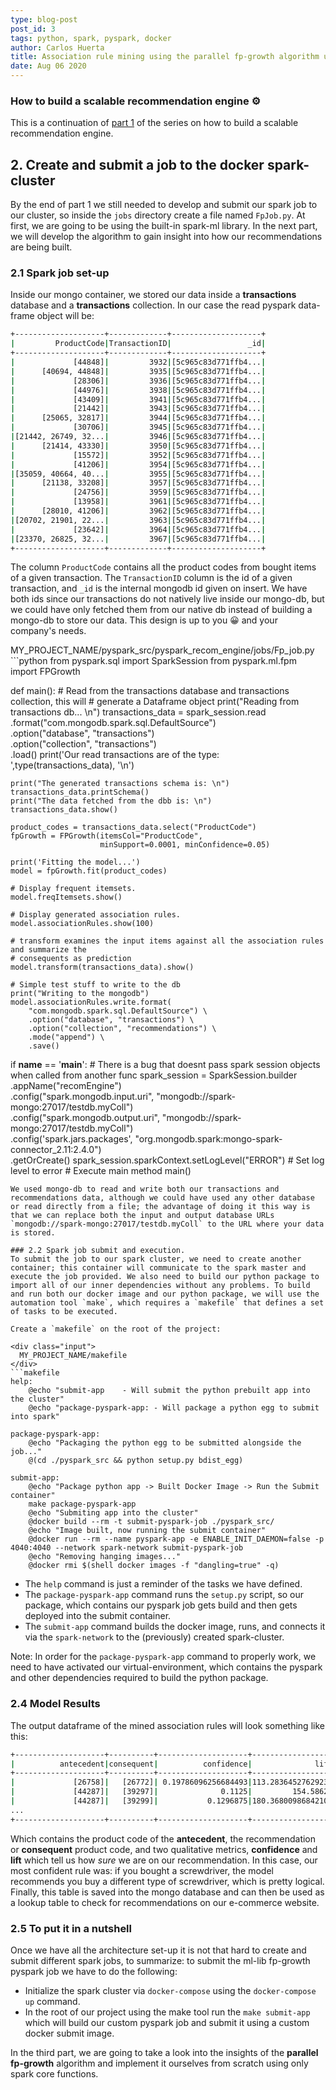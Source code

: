 ```yaml
---
type: blog-post
post_id: 3
tags: python, spark, pyspark, docker
author: Carlos Huerta 
title: Association rule mining using the parallel fp-growth algorithm using spark, docker and mongodb (2) 
date: Aug 06 2020 
---
```


### How to build a scalable recommendation engine ⚙️
This is a continuation of <a  target="_blank" href="https://charx7.me/post/2/">part 1</a> of the series on how to build a scalable recommendation engine.

## 2. Create and submit a job to the docker spark-cluster
By the end of part 1 we still needed to develop and submit our spark job to our cluster, so inside the `jobs` directory create a file named `FpJob.py`. At first, we are going to be using the built-in spark-ml library. In the next part, we will develop the algorithm to gain insight into how our recommendations are being built.

### 2.1 Spark job set-up
Inside our mongo container, we stored our data inside a **transactions** database and a **transactions** collection. In our case the read pyspark data-frame object will be:  
```bash
+--------------------+-------------+--------------------+
|         ProductCode|TransactionID|                 _id|
+--------------------+-------------+--------------------+
|             [44848]|         3932|[5c965c83d771ffb4...|
|      [40694, 44848]|         3935|[5c965c83d771ffb4...|
|             [28306]|         3936|[5c965c83d771ffb4...|
|             [44976]|         3938|[5c965c83d771ffb4...|
|             [43409]|         3941|[5c965c83d771ffb4...|
|             [21442]|         3943|[5c965c83d771ffb4...|
|      [25065, 32817]|         3944|[5c965c83d771ffb4...|
|             [30706]|         3945|[5c965c83d771ffb4...|
|[21442, 26749, 32...|         3946|[5c965c83d771ffb4...|
|      [21414, 43330]|         3950|[5c965c83d771ffb4...|
|             [15572]|         3952|[5c965c83d771ffb4...|
|             [41206]|         3954|[5c965c83d771ffb4...|
|[35059, 40664, 40...|         3955|[5c965c83d771ffb4...|
|      [21138, 33208]|         3957|[5c965c83d771ffb4...|
|             [24756]|         3959|[5c965c83d771ffb4...|
|             [13958]|         3961|[5c965c83d771ffb4...|
|      [28010, 41206]|         3962|[5c965c83d771ffb4...|
|[20702, 21901, 22...|         3963|[5c965c83d771ffb4...|
|             [23642]|         3964|[5c965c83d771ffb4...|
|[23370, 26825, 32...|         3967|[5c965c83d771ffb4...|
+--------------------+-------------+--------------------+
```
The column `ProductCode` contains all the product codes from bought items of a given transaction. The `TransactionID` column is the id of a given transaction, and `_id` is the internal mongodb id given on insert. We have both ids since our transactions do not natively live inside our mongo-db, but we could have only fetched them from our native db instead of building a mongo-db to store our data. This design is up to you 😀 and your company's needs.

<div class="input">
  MY_PROJECT_NAME/pyspark_src/pyspark_recom_engine/jobs/Fp_job.py
</div>
```python
from pyspark.sql import SparkSession
from pyspark.ml.fpm import FPGrowth

def main():
    # Read from the transactions database and transactions collection, this will
    # generate a Dataframe object
    print("Reading from transactions db... \n")
    transactions_data = spark_session.read \
        .format("com.mongodb.spark.sql.DefaultSource") \
        .option("database", "transactions") \
        .option("collection", "transactions") \
        .load()
    print('Our read transactions are of the type: ',type(transactions_data), '\n')

    print("The generated transactions schema is: \n")
    transactions_data.printSchema()
    print("The data fetched from the dbb is: \n")
    transactions_data.show()
    
    product_codes = transactions_data.select("ProductCode")
    fpGrowth = FPGrowth(itemsCol="ProductCode",
                        minSupport=0.0001, minConfidence=0.05)
    
    print('Fitting the model...')
    model = fpGrowth.fit(product_codes)

    # Display frequent itemsets.
    model.freqItemsets.show()

    # Display generated association rules.
    model.associationRules.show(100)

    # transform examines the input items against all the association rules and summarize the
    # consequents as prediction
    model.transform(transactions_data).show()

    # Simple test stuff to write to the db
    print("Writing to the mongodb")
    model.associationRules.write.format(
        "com.mongodb.spark.sql.DefaultSource") \
        .option("database", "transactions") \
        .option("collection", "recommendations") \
        .mode("append") \
        .save()

if __name__ == '__main__':
    # There is a bug that doesnt pass spark session objects when called from another func
    spark_session = SparkSession.builder \
        .appName("recomEngine") \
        .config("spark.mongodb.input.uri", "mongodb://spark-mongo:27017/testdb.myColl") \
        .config("spark.mongodb.output.uri", "mongodb://spark-mongo:27017/testdb.myColl") \
        .config('spark.jars.packages', "org.mongodb.spark:mongo-spark-connector_2.11:2.4.0") \
        .getOrCreate()
    spark_session.sparkContext.setLogLevel("ERROR")  # Set log level to error
    # Execute main method
    main()
```
We used mongo-db to read and write both our transactions and recommendations data, although we could have used any other database or read directly from a file; the advantage of doing it this way is that we can replace both the input and output database URLs `mongodb://spark-mongo:27017/testdb.myColl` to the URL where your data is stored.

### 2.2 Spark job submit and execution.
To submit the job to our spark cluster, we need to create another container; this container will communicate to the spark master and execute the job provided. We also need to build our python package to import all of our inner dependencies without any problems. To build and run both our docker image and our python package, we will use the automation tool `make`, which requires a `makefile` that defines a set of tasks to be executed. 

Create a `makefile` on the root of the project:

<div class="input">
  MY_PROJECT_NAME/makefile
</div>
```makefile
help:
	@echo "submit-app    - Will submit the python prebuilt app into the cluster"
	@echo "package-pyspark-app: - Will package a python egg to submit into spark"

package-pyspark-app:
	@echo "Packaging the python egg to be submitted alongside the job..."
	@(cd ./pyspark_src && python setup.py bdist_egg)

submit-app:
	@echo "Package python app -> Built Docker Image -> Run the Submit container"
	make package-pyspark-app
	@echo "Submiting app into the cluster"
	@docker build --rm -t submit-pyspark-job ./pyspark_src/
	@echo "Image built, now running the submit container" 
	@docker run --rm --name pyspark-app -e ENABLE_INIT_DAEMON=false -p 4040:4040 --network spark-network submit-pyspark-job
	@echo "Removing hanging images..."
	@docker rmi $(shell docker images -f "dangling=true" -q)
```
* The `help` command is just a reminder of the tasks we have defined.
* The `package-pyspark-app` command runs the `setup.py` script, so our package, which contains our pyspark job gets build and then gets deployed into the submit container.
* The `submit-app` command builds the docker image, runs, and connects it via the `spark-network` to the (previously) created spark-cluster.

Note: In order for the `package-pyspark-app` command to properly work, we need to have activated our virtual-environment, which contains the pyspark and other dependencies required to build the python package.

### 2.4 Model Results
The output dataframe of the mined association rules will look something like this:
```bash
+--------------------+----------+--------------------+------------------+
|          antecedent|consequent|          confidence|              lift|
+--------------------+----------+--------------------+------------------+
|             [26758]|   [26772]| 0.19786096256684493|113.28364527629235|
|             [44287]|   [39297]|              0.1125|         154.58625|
|             [44287]|   [39299]|           0.1296875|180.36800986842107|
...
+--------------------+----------+--------------------+------------------+
```
Which contains the product code of the **antecedent**, the recommendation or **consequent** product code, and two qualitative metrics, **confidence** and **lift** which tell us how *sure* we are on our recommendation. In this case, our most confident rule was: if you bought a screwdriver, the model recommends you buy a different type of screwdriver, which is pretty logical. 
Finally, this table is saved into the mongo database and can then be used as a lookup table to check for recommendations on our e-commerce website. 

### 2.5 To put it in a nutshell
Once we have all the architecture set-up it is not that hard to create and submit different spark jobs, to summarize: to submit the ml-lib fp-growth pyspark job we have to do the following:
* Initialize the spark cluster via `docker-compose` using the `docker-compose up` command.
* In the root of our project using the make tool run the `make submit-app` which will build our custom pyspark job and submit it using a custom docker submit image.

In the third part, we are going to take a look into the insights of the **parallel fp-growth** algorithm and implement it ourselves from scratch using only spark core functions.
